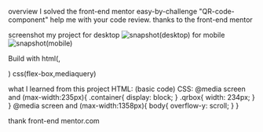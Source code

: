overview
I solved the front-end mentor easy-by-challenge "QR-code-component" help me with your code review. thanks to the front-end mentor

screenshot my project
for desktop
![snapshot(desktop)](https://user-images.githubusercontent.com/125855982/221754189-45750510-8f71-4c7c-947f-e96f33cb39ef.PNG)
for mobile
![snapshot(mobile)](https://user-images.githubusercontent.com/125855982/221754313-379d0c6d-6222-41ff-81e2-9fe669105e9c.PNG)

Build with 
html(<a>,<div>)
css(flex-box,mediaquery)
  
what I learned from this project
  HTML:
  (basic code)
 CSS:
  @media screen and  (max-width:235px){
    .container{
        display: block;
    }
    .qrbox{
        width: 234px;
    }
}
@media screen and  (max-width:1358px){
    body{
         overflow-y: scroll;
    }
}
  
  thank front-end mentor.com
  